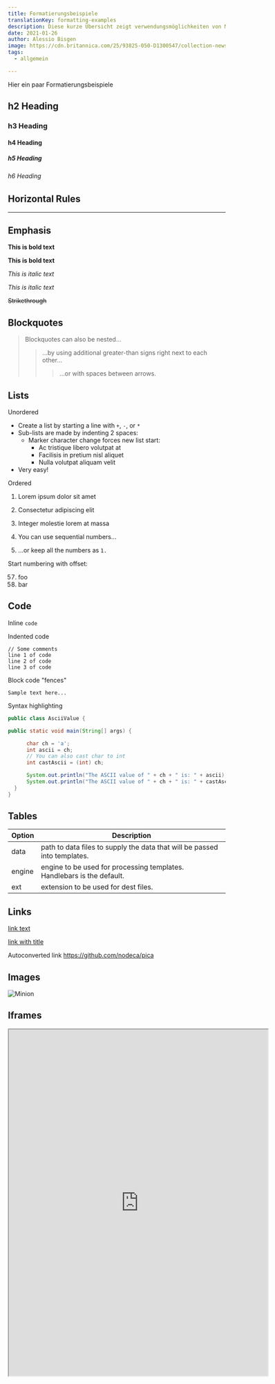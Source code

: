 ```yaml
---
title: Formatierungsbeispiele
translationKey: formatting-examples
description: Diese kurze Übersicht zeigt verwendungsmöglichkeiten von Markdown beim Schreiben von Artikeln.
date: 2021-01-26
author: Alessio Bisgen
image: https://cdn.britannica.com/25/93825-050-D1300547/collection-newspapers.jpg
tags:
  - allgemein

---
```


Hier ein paar Formatierungsbeispiele

## h2 Heading

### h3 Heading

#### h4 Heading

##### h5 Heading

###### h6 Heading

## Horizontal Rules

---

## Emphasis

**This is bold text**

**This is bold text**

_This is italic text_

_This is italic text_

~~Strikethrough~~

## Blockquotes

> Blockquotes can also be nested...
>
> > ...by using additional greater-than signs right next to each other...
> >
> > > ...or with spaces between arrows.

## Lists

Unordered

- Create a list by starting a line with `+`, `-`, or `*`
- Sub-lists are made by indenting 2 spaces:
  - Marker character change forces new list start:
    - Ac tristique libero volutpat at
    * Facilisis in pretium nisl aliquet
    - Nulla volutpat aliquam velit
- Very easy!

Ordered

1. Lorem ipsum dolor sit amet
2. Consectetur adipiscing elit
3. Integer molestie lorem at massa

4. You can use sequential numbers...
5. ...or keep all the numbers as `1.`

Start numbering with offset:

57. foo
1. bar

## Code

Inline `code`

Indented code

    // Some comments
    line 1 of code
    line 2 of code
    line 3 of code

Block code "fences"

```
Sample text here...
```

Syntax highlighting

```java
public class AsciiValue {

public static void main(String[] args) {

      char ch = 'a';
      int ascii = ch;
      // You can also cast char to int
      int castAscii = (int) ch;

      System.out.println("The ASCII value of " + ch + " is: " + ascii);
      System.out.println("The ASCII value of " + ch + " is: " + castAscii);
  }
}
```

## Tables

| Option | Description                                                               |
| ------ | ------------------------------------------------------------------------- |
| data   | path to data files to supply the data that will be passed into templates. |
| engine | engine to be used for processing templates. Handlebars is the default.    |
| ext    | extension to be used for dest files.                                      |

## Links

[link text](http://dev.nodeca.com)

[link with title](http://nodeca.github.io/pica/demo/ "title text!")

Autoconverted link https://github.com/nodeca/pica

## Images

![Minion](https://octodex.github.com/images/minion.png)

## Iframes

<iframe src="https://stackblitz.com/edit/rxjs-8vvgcd?file=index.ts" width="600" height="800"></iframe>